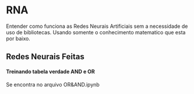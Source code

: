 # RNA

Entender como funciona as Redes Neurais Artificiais sem a necessidade de uso de bibliotecas. Usando somente o conhecimento matematico que esta por baixo.

## Redes Neurais Feitas

#### Treinando tabela verdade AND e OR
Se encontra no arquivo OR&AND.ipynb
